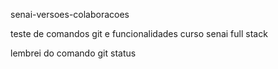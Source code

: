 senai-versoes-colaboracoes 

teste de comandos git e funcionalidades curso senai full stack

lembrei do comando git status